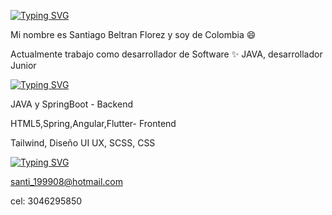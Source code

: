 
[![Typing SVG](https://readme-typing-svg.demolab.com?font=Fira+Code&pause=1000&width=435&lines=Santiago+Beltr%C3%A1n+Fl%C3%B3rez)](https://git.io/typing-svg)


Mi nombre es Santiago Beltran Florez y soy de Colombia 😄

Actualmente trabajo como desarrollador de Software
✨ JAVA, desarrollador Junior

[![Typing SVG](https://readme-typing-svg.demolab.com?font=Fira+Code&pause=1000&color=13F711&width=435&lines=Habilidades)](https://git.io/typing-svg)

JAVA y SpringBoot - Backend

HTML5,Spring,Angular,Flutter- Frontend

Tailwind, Diseño UI UX, SCSS, CSS

[![Typing SVG](https://readme-typing-svg.demolab.com?font=Fira+Code&pause=1000&color=F72424&width=435&lines=Contacto)](https://git.io/typing-svg)

santi_199908@hotmail.com

cel: 3046295850
